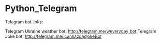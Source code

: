 # Python_Telegram
Telegram bot links:

Telegram Ukraine weather bot: http://telegram.me/weveryday_bot 
Telegram Joke bot: http://telegram.me/icanhazdadjokeBot
